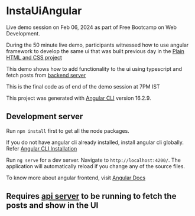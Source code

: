 # InstaUiAngular

Live demo session on Feb 06, 2024 as part of Free Bootcamp on Web Development.

During the 50 minute live demo, participants witnessed how to use angular framework to develop the same ui that was built previous day in the [Plain HTML and CSS project](https://github.com/progalaxyelabs/bootcamp-04feb2024-insta-ui)

This demo shows how to add functionality to the ui using typescript and fetch posts from [backend server](https://github.com/progalaxyelabs/bootcamp-04feb2024-insta-api) 

This is the final code as of end of the demo session at 7PM IST





This project was generated with [Angular CLI](https://github.com/angular/angular-cli) version 16.2.9.

## Development server

Run `npm install` first to get all the node packages.

If you do not have angular cli already installed, install angular cli globally. Refer [Angular CLI Installation](https://angular.io/guide/setup-local#install-the-angular-cli)

Run `ng serve` for a dev server. Navigate to `http://localhost:4200/`. The application will automatically reload if you change any of the source files. 

To know more about angular frontend, visit [Angular Docs](https://angular.io/docs)

## Requires [api server](https://github.com/progalaxyelabs/bootcamp-04feb2024-insta-api) to be running to fetch the posts and show in the UI


